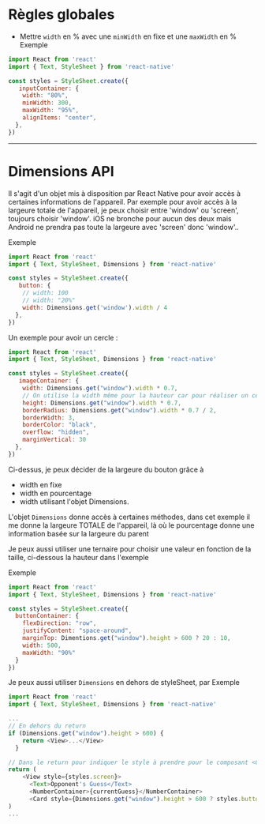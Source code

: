 # Règles globales

- Mettre `width` en % avec une `minWidth` en fixe et une `maxWidth` en %
  Exemple
```javascript
import React from 'react'
import { Text, StyleSheet } from 'react-native'

const styles = StyleSheet.create({
   inputContainer: {
    width: "80%",
    minWidth: 300,
    maxWidth: "95%",
    alignItems: "center",
  },
})

```



--------------------------------
# Dimensions API
Il s'agit d'un objet mis à disposition par React Native pour avoir accès à certaines informations de l'appareil.
Par exemple pour avoir accès à la largeure totale de l'appareil, je peux choisir entre 'window' ou 'screen', toujours choisir 'window'. iOS ne bronche pour aucun des deux mais Android ne prendra pas toute la largeure avec 'screen' donc 'window'..

Exemple 
```javascript
import React from 'react'
import { Text, StyleSheet, Dimensions } from 'react-native'

const styles = StyleSheet.create({
   button: {
    // width: 100
    // width: "20%"
    width: Dimensions.get('window').width / 4
  },
})

```

Un exemple pour avoir un cercle : 

```javascript
import React from 'react'
import { Text, StyleSheet, Dimensions } from 'react-native'

const styles = StyleSheet.create({
   imageContainer: {
    width: Dimensions.get("window").width * 0.7,
    // On utilise la width même pour la hauteur car pour réaliser un cercle parfait on doit avoir la même dimension hauteur/largeure, le tout divisé par deux
    height: Dimensions.get("window").width * 0.7,
    borderRadius: Dimensions.get("window").width * 0.7 / 2,
    borderWidth: 3,
    borderColor: "black",
    overflow: "hidden",
    marginVertical: 30
  },
})

```


Ci-dessus, je peux décider de la largeure du bouton grâce à 
  - width en fixe
  - width en pourcentage
  - width utilisant l'objet Dimensions.
  
L'objet `Dimensions` donne accès à certaines méthodes, dans cet exemple il me donne la largeure TOTALE de l'appareil, là où le pourcentage donne une information basée sur la largeure du parent


Je peux aussi utiliser une ternaire pour choisir une valeur en fonction de la taille, ci-dessous la hauteur dans l'exemple

Exemple 
```javascript
import React from 'react'
import { Text, StyleSheet, Dimensions } from 'react-native'

const styles = StyleSheet.create({
  buttonContainer: {
    flexDirection: "row",
    justifyContent: "space-around",
    marginTop: Dimentions.get("window").height > 600 ? 20 : 10,
    width: 500,
    maxWidth: "90%"
  }
})

```

Je peux aussi utiliser `Dimensions` en dehors de styleSheet, par Exemple

```javascript
import React from 'react'
import { Text, StyleSheet, Dimensions } from 'react-native'

...
// En dehors du return
if (Dimensions.get("window").height > 600) {
    return <View>...</View>
  }

// Dans le return pour indiquer le style à prendre pour le composant <Card>
return (
    <View style={styles.screen}>
      <Text>Opponent's Guess</Text>
      <NumberContainer>{currentGuess}</NumberContainer>
      <Card style={Dimensions.get("window").height > 600 ? styles.buttonContainer : styles.buttonContainerSmall}>
)
...

```